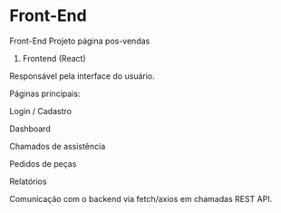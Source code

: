 # Front-End
Front-End Projeto página pos-vendas


1. Frontend (React)

Responsável pela interface do usuário.

Páginas principais:

Login / Cadastro

Dashboard

Chamados de assistência

Pedidos de peças

Relatórios

Comunicação com o backend via fetch/axios em chamadas REST API.